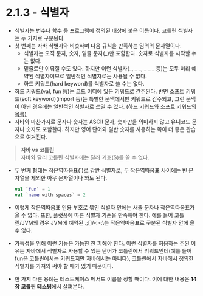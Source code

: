 # 2.1.3 - 식별자

- 식별자는 변수나 함수 등 프로그램에 정의된 대상에 붙은 이름이다. 코틀린 식별자는 두 가지로 구분된다.
- 첫 번째는 자바 식별자와 비슷하며 다음 규칙을 만족하는 임의의 문자열이다.
    - 식별자는 오직 문자, 숫자, 밑줄 문자(_)만 포함한다. 숫자로 식별자를 시작할 수는 없다.
    - 밑줄로만 이뤄질 수도 있다. 하지만 이런 식별자(_, _ _, _ _ _ 등)는 모두 미리 예약된 식별자이므로 일반적인 식별자로는 사용될 수 없다.
    - 하드 키워드(hard keyword)를 식별자로 쓸 수는 없다.
- 하드 키워드(val, fun 등)는 코드 어디에 있든 키워드로 간주된다. 반면 소프트 키워드(soft keyword)(import 등)는 특별한 문맥에서만 키워드로 간주되고, 그런 문맥이 아닌 경우에는 일반적인 식별자로 쓰일 수 있다. [(하드 키워드와 소프트 키워드의 목록)](https://kotlinlang.org/docs/keyword-reference.html)
- 자바와 마찬가지로 문자나 숫자는 ASCII 문자, 숫자만을 의미하지 않고 유니코드 문자나 숫자도 포함한다. 하지만 영어 단어와 일반 숫자를 사용하는 쪽이 더 좋은 관습으로 여겨진다.

> **자바 vs 코틀린**  
자바와 달리 코틀린 식별자에는 달러 기호($)를 쓸 수 없다.
> 
- 두 번째 형태는 작은역따옴표(`)로 감싼 식별자로, 두 작은역따옴표 사이에는 빈 문자열을 제외한 아무 문자열이나 와도 된다.
    
    ```kotlin
    val `fun` = 1
    val `name with spaces` = 2
    ```
    
- 이렇게 작은역따옴표 인용 부호로 묶인 식별자 안에는 새줄 문자나 작은역따옴표가 올 수 없다. 또한, 플랫폼에 따른 식별자 기준을 만족해야 한다. 예를 들어 코틀린/JVM의 경우 JVM에 예약된 .;[]/<>:\는 작은역따옴표로 구분된 식별자 안에 올 수 없다.
- 가독성을 위해 이런 기능은 가능한 한 피해야 한다. 이런 식별자를 허용하는 주된 이유는 자바에서 식별자로 사용할 수 있는 단어가 코틀린에서 키워드인데(예를 들어 fun은 코틀린에서는 키워드지만 자바에서는 아니다), 코틀린에서 자바에서 정의한 식별자를 가져와 써야 할 때가 있기 때문이다.
- 한 가지 다른 용례는 테스트케이스 메서드 이름을 정할 때이다. 이에 대한 내용은 **14장 코틀린 테스팅**에서 살펴본다.